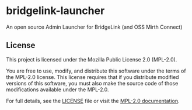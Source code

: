 # bridgelink-launcher
An open source Admin Launcher for BridgeLink (and OSS Mirth Connect)
## License

This project is licensed under the Mozilla Public License 2.0 (MPL-2.0). 

You are free to use, modify, and distribute this software under the terms of the MPL-2.0 license. This license requires that if you distribute modified versions of this software, you must also make the source code of those modifications available under the MPL-2.0.

For full details, see the [LICENSE](LICENSE) file or visit the [MPL-2.0 documentation](https://www.mozilla.org/en-US/MPL/2.0/).
